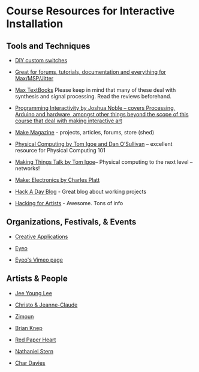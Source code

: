 # Course Resources for Interactive Installation

## Tools and Techniques

- [DIY custom switches](http://www.kobakant.at/DIY/?p=792)

- [Great for forums, tutorials, documentation and everything for Max/MSP/Jitter](http://cycling74.com)

- [Max TextBooks](https://cycling74.com/wiki/index.php?title=Max_Documentation_and_Resources) Please keep in mind that many of these deal with synthesis and signal processing. Read the reviews beforehand.

- [Programming Interactivity by Joshua Noble – covers Processing, Arduino and hardware, amongst other things beyond the scope of this course that deal with making interactive art](http://www.amazon.com/Programming-Interactivity-Joshua-Noble/dp/144931144X/ref=sr_1_sc_1?ie=UTF8&qid=1453768057&sr=8-1-spell&keywords=programming+interactivty)

- [Make Magazine](http://makezine.com/) - projects, articles, forums, store (shed)

- [Physical Computing by Tom Igoe and Dan O’Sullivan](http://www.amazon.com/Physical-Computing-Sensing-Controlling-Computers/dp/159200346X) – excellent resource for Physical Computing 101

- [Making Things Talk by Tom Igoe](http://www.amazon.com/Making-Things-Talk-Sensors-Networks/dp/1449392431/ref=pd_bxgy_14_img_2?ie=UTF8&refRID=0CEWTEYQZGFZ0REWMVK2)– Physical computing to the next level – networks!

- [Make: Electronics by Charles Platt](http://www.amazon.com/Make-Electronics-Learning-Through-Discovery/dp/1680450263/ref=sr_1_1?s=books&ie=UTF8&qid=1453846684&sr=1-1&keywords=make+electronics)

- [Hack A Day Blog](http://hackaday.com/)  - Great blog about working projects

- [Hacking for Artists](http://hackingforartists.com/) - Awesome. Tons of info



## Organizations, Festivals, & Events

- [Creative Applications](http://www.creativeapplications.net)

- [Eyeo](http://eyeofestival.com)

- [Eyeo's Vimeo page](https://vimeo.com/eyeofestival)



## Artists & People

- [Jee Young Lee](http://www.demilked.com/jee-young-lee-surreal-photography-studio-room/)

- [Christo & Jeanne-Claude](http://christojeanneclaude.net/)

- [Zimoun](http://www.zimoun.net/)

- [Brian Knep](http://www.blep.com/)

- [Red Paper Heart](http://www.redpaperheart.com/)

- [Nathaniel Stern](http://nathanielstern.com/)

- [Char Davies](http://www.immersence.com/)
